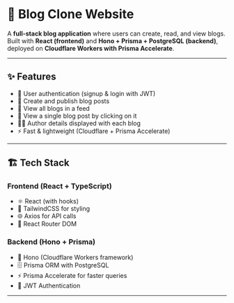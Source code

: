 # 📝 Blog Clone Website  

A **full-stack blog application** where users can create, read, and view blogs. Built with **React (frontend)** and **Hono + Prisma + PostgreSQL (backend)**, deployed on **Cloudflare Workers with Prisma Accelerate**.  

---

## ✨ Features  

- 🔐 User authentication (signup & login with JWT)  
- 📰 Create and publish blog posts  
- 📄 View all blogs in a feed  
- 🔎 View a single blog post by clicking on it  
- 🧑‍💻 Author details displayed with each blog  
- ⚡ Fast & lightweight (Cloudflare + Prisma Accelerate)  

---

## 🏗️ Tech Stack  

### Frontend (React + TypeScript)  
- ⚛️ React (with hooks)  
- 🎨 TailwindCSS for styling  
- 🌐 Axios for API calls  
- 🔄 React Router DOM  

### Backend (Hono + Prisma)  
- 🚀 Hono (Cloudflare Workers framework)  
- 🗄️ Prisma ORM with PostgreSQL  
- ⚡ Prisma Accelerate for faster queries  
- 🔑 JWT Authentication

 ---
